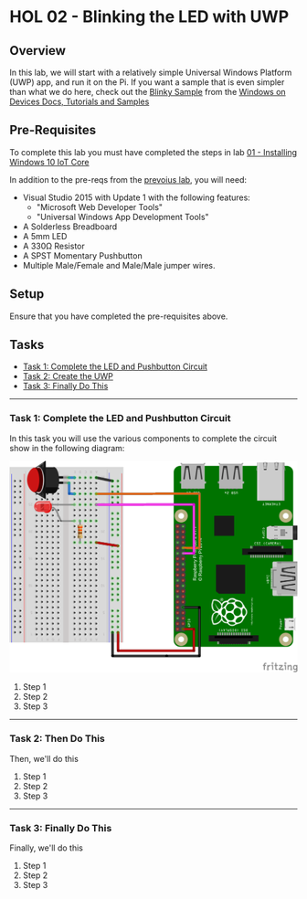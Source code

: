 ﻿# HOL 02 - Blinking the LED with UWP

## Overview

In this lab, we will start with a relatively simple Universal Windows Platform (UWP) app, and run it on the Pi.  If you want a sample that is even simpler than what we do here, check out the <a href="http://ms-iot.github.io/content/en-US/win10/samples/Blinky.htm" target="_blank">Blinky Sample</a> from the <a href="http://ms-iot.github.io/content/en-US/win10/StartCoding.htm" target="_blank">Windows on Devices Docs, Tutorials and Samples</a>

## Pre-Requisites

To complete this lab you must have completed the steps in lab [01 - Installing Windows 10 IoT Core](../HOLs/01-InstallingWindows10IotCore/) 

In addition to the pre-reqs from the [prevoius lab](../HOLs/01-InstallingWindows10IotCore/), you will need:

- Visual Studio 2015 with Update 1 with the following features:
	- "Microsoft Web Developer Tools"
	- "Universal Windows App Development Tools"
- A Solderless Breadboard
- A 5mm LED
- A 330&#0937; Resistor
- A SPST Momentary Pushbutton
- Multiple Male/Female and Male/Male jumper wires.

## Setup

Ensure that you have completed the pre-requisites above. 

## Tasks

- [Task 1: Complete the LED and Pushbutton Circuit](#Task1)
- [Task 2: Create the UWP](#Task2)
- [Task 3: Finally Do This](#Task3)

---

<a name="Task1"></a>
### Task 1: Complete the LED and Pushbutton Circuit

In this task you will use the various components to complete the circuit show in the following diagram:

![01010-LedAndPushbuttonCircuit](images/01010-ledandpushbuttoncircuit.png?raw=true "LED and Pushbutton Circuit") 

1. Step 1
1. Step 2
1. Step 3

---

<a name="Task2"></a>
### Task 2: Then Do This

Then, we'll do this

1. Step 1
1. Step 2
1. Step 3

---

<a name="Task3"></a>
### Task 3: Finally Do This

Finally, we'll do this

1. Step 1
1. Step 2
1. Step 3